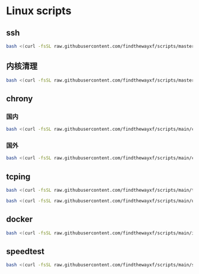 # Linux scripts



## ssh

```bash
bash <(curl -fsSL raw.githubusercontent.com/findthewayxf/scripts/master/ssh.sh) -og findthewayxf -p 22122 -d
```



## 内核清理

```bash
bash <(curl -fsSL raw.githubusercontent.com/findthewayxf/scripts/master/ckernel.sh) 
```



## chrony

### 国内

```bash
bash <(curl -fsSL raw.githubusercontent.com/findthewayxf/scripts/main/chrony-in.sh)
```

### 国外

```bash
bash <(curl -fsSL raw.githubusercontent.com/findthewayxf/scripts/main/chrony-out.sh)
```



## tcping

```bash
bash <(curl -fsSL raw.githubusercontent.com/findthewayxf/scripts/main/tcping.sh) 
```

```bash
bash <(curl -fsSL raw.githubusercontent.com/findthewayxf/scripts/main/uninstall-tcping.sh) 
```



## docker

```bash
bash <(curl -fsSL raw.githubusercontent.com/findthewayxf/scripts/main/install-docker.sh) 
```



## speedtest

```bash
bash <(curl -fsSL raw.githubusercontent.com/findthewayxf/scripts/main/speedtest.sh) 
```

